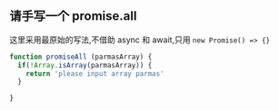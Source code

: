 ## 请手写一个 promise.all
这里采用最原始的写法,不借助 async 和 await,只用 `new Promise() => {}`
```js
function promiseAll (parmasArray) {
  if(!Array.isArray(parmasArray)) {
    return 'please input array parmas'
  }

}
```